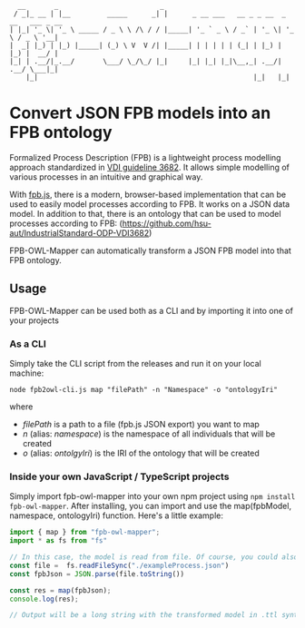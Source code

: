 ```
  __       _                         _                                             
 / _|_ __ | |__         _____      _| |      _ __ ___   __ _ _ __  _ __   ___ _ __ 
| |_| '_ \| '_ \ _____ / _ \ \ /\ / / |_____| '_ ` _ \ / _` | '_ \| '_ \ / _ \ '__|
|  _| |_) | |_) |_____| (_) \ V  V /| |_____| | | | | | (_| | |_) | |_) |  __/ |   
|_| | .__/|_.__/       \___/ \_/\_/ |_|     |_| |_| |_|\__,_| .__/| .__/ \___|_|   
    |_|                                                     |_|   |_|              
```
# Convert JSON FPB models into an FPB ontology
Formalized Process Description (FPB) is a lightweight process modelling approach standardized in [VDI guideline 3682](https://www.vdi.de/richtlinien/details/vdivde-3682-blatt-1-formalisierte-prozessbeschreibungen-konzept-und-grafische-darstellung). It allows simple modelling of various processes in an intuitive and graphical way.

With [fpb.js](https://github.com/HamiedNabizada/FPB.JS), there is a modern, browser-based implementation that can be used to easily model processes according to FPB. It works on a JSON data model. 
In addition to that, there is an ontology that can be used to model processes according to FPB: (https://github.com/hsu-aut/IndustrialStandard-ODP-VDI3682)

FPB-OWL-Mapper can automatically transform a JSON FPB model into that FPB ontology.


## Usage
FPB-OWL-Mapper can be used both as a CLI and by importing it into one of your projects

### As a CLI
Simply take the CLI script from the releases and run it on your local machine:
```
node fpb2owl-cli.js map "filePath" -n "Namespace" -o "ontologyIri"
```

where
- *filePath* is a path to a file (fpb.js JSON export) you want to map
- *n* (alias: *namespace*) is the namespace of all individuals that will be created
- *o* (alias: *ontolgyIri*) is the IRI of the ontology that will be created


### Inside your own JavaScript / TypeScript projects
Simply import fpb-owl-mapper into your own npm project using `npm install fpb-owl-mapper`. After installing, you can import and use the map(fpbModel, namespace, ontologyIri) function. Here's a little example:

```JavaScript
import { map } from "fpb-owl-mapper";
import * as fs from "fs"

// In this case, the model is read from file. Of course, you could also have a model in your application
const file =  fs.readFileSync("./exampleProcess.json")
const fpbJson = JSON.parse(file.toString())

const res = map(fpbJson);
console.log(res);

// Output will be a long string with the transformed model in .ttl syntax
```
